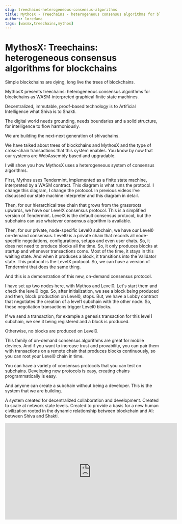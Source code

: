```yaml
---
slug: treechains-heterogeneous-consensus-algorithms
title: MythosX - Treechains - heterogeneous consensus algorithms for blockchains [visual finite state machines]
authors: loredana
tags: [wasmx,treechains,mythos]
---
```


# MythosX: Treechains: heterogeneous consensus algorithms for blockchains

Simple blockchains are dying, long live the trees of blockchains.

MythosX presents treechains:  heterogeneous consensus algorithms for blockchains as WASM-interpreted graphical finite state machines.

<!-- truncate -->

Decentralized, immutable, proof-based technology is to Artificial Intelligence what Shiva is to Shakti.

The digital world needs grounding, needs boundaries and a solid structure, for intelligence to flow harmoniously.

We are building the next-next generation of shivachains.

We have talked about trees of blockchains and MythosX and the type of cross-chain transactions that this system enables. You know by now that our systems are WebAssembly based and upgradable.

I will show you how MythosX uses a heterogeneous system of consensus algorithms.

First, Mythos uses Tendermint, implemented as a finite state machine, interpreted by a WASM contract. This diagram is what runs the protocol. I change this diagram, I change the protocol. In previous videos I've discussed our state machine interpreter and this diagram in detail.

Then, for our hierarchical tree chain that grows from the grassroots upwards, we have our LevelX consensus protocol. This is a simplified version of Tendermint. LevelX is the default consensus protocol, but the subchains can use whatever consensus algorithm is available.

Then, for our private, node-specific Level0 subchain, we have our Level0 on-demand consensus. Level0 is a private chain that records all node-specific negotiations, configurations, setups and even user chats. So, it does not need to produce blocks all the time. So, it only produces blocks at startup and whenever transactions come.
Most of the time, it stays in this waiting state. And when it produces a block, it transitions into the Validator state. This protocol is the LevelX protocol. So, we can have a version of Tendermint that does the same thing.

And this is a demonstration of this new, on-demand consensus protocol.

I have set up two nodes here, with Mythos and Level0. Let's start them and check the level0 logs.
So, after initialization, we see a block being produced and then, block production on Level0, stops.
But, we have a Lobby contract that negotiates the creation of a level1 subchain with the other node. So, these negotiation transactions trigger Level0 blocks.

If we send a transaction, for example a genesis transaction for this level1 subchain, we see it being registered and a block is produced.

Otherwise, no blocks are produced on Level0.

This family of on-demand consensus algorithms are great for mobile devices. And if you want to increase trust and provability, you can pair them with transactions on a remote chain that produces blocks continuously, so you can root your Level0 chain in time.

You can have a variety of consensus protocols that you can test on subchains. Developing new protocols is easy, creating chains programmatically is easy.

And anyone can create a subchain without being a developer. This is the system that we are building.

A system created for decentralized collaboration and development. Created to scale at network state levels. Created to provide a basis for a new human civilization rooted in the dynamic relationship between blockchain and AI: between Shiva and Shakti.



<iframe width="560" height="315" src="https://www.youtube.com/embed/4ocX_w_xj0g?si=qDwjOBJ6m7niuZo9" title="YouTube video player" frameborder="0" allow="accelerometer; autoplay; clipboard-write; encrypted-media; gyroscope; picture-in-picture; web-share" referrerpolicy="strict-origin-when-cross-origin" allowfullscreen></iframe>


